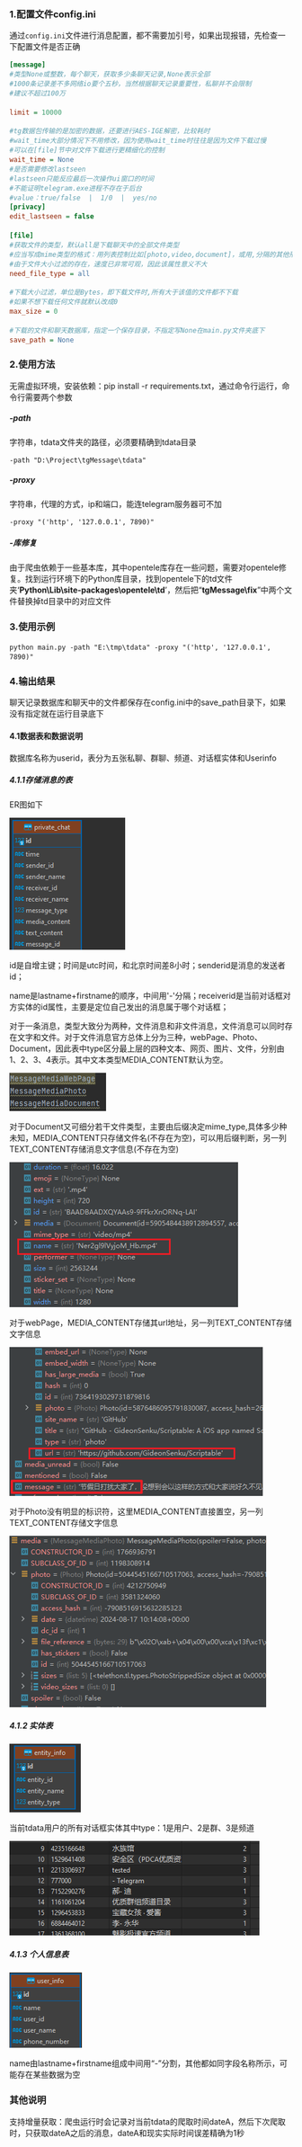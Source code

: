 ### 1.配置文件config.ini

通过`config.ini`文件进行消息配置，都不需要加引号，如果出现报错，先检查一下配置文件是否正确

```ini
[message]
#类型None或整数，每个聊天，获取多少条聊天记录,None表示全部
#1000条记录差不多网络io要个五秒，当然根据聊天记录重要性，私聊并不会限制
#建议不超过100万

limit = 10000

#tg数据包传输的是加密的数据，还要进行AES-IGE解密，比较耗时
#wait_time大部分情况下不用修改，因为使用wait_time时往往是因为文件下载过慢
#可以在[file]节中对文件下载进行更精细化的控制
wait_time = None
#是否需要修改lastseen
#lastseen只能反应最后一次操作ui窗口的时间
#不能证明telegram.exe进程不存在于后台
#value：true/false  |  1/0  |  yes/no
[privacy]
edit_lastseen = false

[file]
#获取文件的类型，默认all是下载聊天中的全部文件类型
#应当写成mime类型的格式：用列表控制比如[photo,video,document]，或用,分隔的其他形式
#由于文件大小过滤的存在，速度已非常可观，因此该属性意义不大
need_file_type = all

#下载大小过滤，单位是Bytes，即下载文件时,所有大于该值的文件都不下载
#如果不想下载任何文件就默认改成0
max_size = 0

#下载的文件和聊天数据库，指定一个保存目录，不指定写None在main.py文件夹底下
save_path = None


```

### 2.使用方法

无需虚拟环境，安装依赖：pip install -r requirements.txt，通过命令行运行，命令行需要两个参数

#####  -path

字符串，tdata文件夹的路径，必须要精确到tdata目录

```
-path "D:\Project\tgMessage\tdata"
```

#####  -proxy

字符串，代理的方式，ip和端口，能连telegram服务器可不加

```
-proxy "('http', '127.0.0.1', 7890)"
```

##### **-库修复**

由于爬虫依赖于一些基本库，其中opentele库存在一些问题，需要对opentele修复。找到运行环境下的Python库目录，找到opentele下的td文件夹‘**Python\Lib\site-packages\opentele\td**’，然后把“**tgMessage\fix**”中两个文件替换掉td目录中的对应文件

### 3.使用示例

`python main.py -path "E:\tmp\tdata" -proxy "('http', '127.0.0.1', 7890)"`

### 4.输出结果

聊天记录数据库和聊天中的文件都保存在config.ini中的save_path目录下，如果没有指定就在运行目录底下

#### 4.1数据表和数据说明

数据库名称为userid，表分为五张私聊、群聊、频道、对话框实体和Userinfo

##### 4.1.1存储消息的表

ER图如下

![image-20240821153330204](./assets/image-20240821153330204.png)

id是自增主键；时间是utc时间，和北京时间差8小时；senderid是消息的发送者id；

name是lastname+firstname的顺序，中间用'-'分隔；receiverid是当前对话框对方实体的id属性，主要是定位自己发出的消息属于哪个对话框；

对于一条消息，类型大致分为两种，文件消息和非文件消息，文件消息可以同时存在文字和文件。对于文件消息官方总体上分为三种，webPage、Photo、Document，因此表中type区分最上层的四种文本、网页、图片、文件，分别由1、2、3、4表示。其中文本类型MEDIA_CONTENT默认为空。

![image-20240821153632758](./assets/image-20240821153632758.png)

对于Document又可细分若干文件类型，主要由后缀决定mime_type,具体多少种未知，MEDIA_CONTENT只存储文件名(不存在为空)，可以用后缀判断，另一列TEXT_CONTENT存储消息文字信息(不存在为空)

![image-20240821155247480](./assets/image-20240821155247480.png)

对于webPage，MEDIA_CONTENT存储其url地址，另一列TEXT_CONTENT存储文字信息

![image-20240821154553888](./assets/image-20240821154553888.png)

对于Photo没有明显的标识符，这里MEDIA_CONTENT直接置空，另一列TEXT_CONTENT存储文字信息

![image-20240821154725211](./assets/image-20240821154725211.png)

##### 4.1.2 实体表

![image-20240821155631747](./assets/image-20240821155631747.png)

当前tdata用户的所有对话框实体其中type：1是用户、2是群、3是频道

![image-20240821155716990](./assets/image-20240821155716990.png)

##### 4.1.3 个人信息表

![image-20240903172924336](./assets/image-20240903172924336.png)

name由lastname+firstname组成中间用“-”分割，其他都如同字段名称所示，可能存在某些数据为空

### 其他说明

支持增量获取：爬虫运行时会记录对当前tdata的爬取时间dateA，然后下次爬取时，只获取dateA之后的消息，dateA和现实实际时间误差精确为1秒

